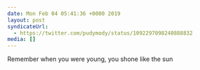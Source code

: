 ```yaml
---
date: Mon Feb 04 05:41:36 +0000 2019
layout: post
syndicateUrl:
  - https://twitter.com/pudymody/status/1092297098240888832
media: []
---
```

Remember when you were young, you shone like the sun

